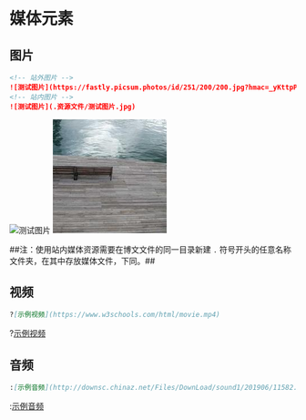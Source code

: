 # 媒体元素

## 图片

```markdown
<!-- 站外图片 -->
![测试图片](https://fastly.picsum.photos/id/251/200/200.jpg?hmac=_yKttpPQLBisFkKPMRolKUyfZ89QQpENncPdrg8a1J0)
<!-- 站内图片 -->
![测试图片](.资源文件/测试图片.jpg)
```
![测试图片](https://fastly.picsum.photos/id/251/200/200.jpg?hmac=_yKttpPQLBisFkKPMRolKUyfZ89QQpENncPdrg8a1J0)
![测试图片](.资源文件/测试图片.jpg)

##注：使用站内媒体资源需要在博文文件的同一目录新建 ``.`` 符号开头的任意名称文件夹，在其中存放媒体文件，下同。##

## 视频

```markdown
?[示例视频](https://www.w3schools.com/html/movie.mp4)
```
?[示例视频](https://www.w3schools.com/html/movie.mp4)

## 音频

```markdown
:[示例音频](http://downsc.chinaz.net/Files/DownLoad/sound1/201906/11582.mp3)
```
:[示例音频](http://downsc.chinaz.net/Files/DownLoad/sound1/201906/11582.mp3)
